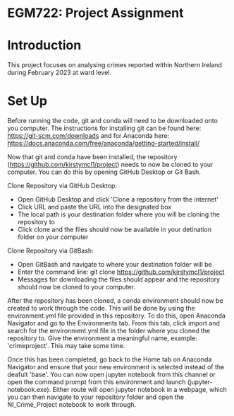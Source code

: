 # EGM722: Project Assignment

# Introduction
This project focuses on analysing crimes reported within Northern Ireland during February 2023 at ward level. 

# Set Up 
Before running the code, git and conda will need to be downloaded onto you computer. The instructions for installing git can be found here: https://git-scm.com/downloads and for Anaconda here: https://docs.anaconda.com/free/anaconda/getting-started/install/ 

Now that git and conda have been installed, the repository (https://github.com/kirstymcl1/project) needs to now be cloned to your computer. You can do this by opening GitHub Desktop or Git Bash.

Clone Repository via GitHub Desktop:
   - Open GitHub Desktop and click 'Clone a repository from the internet'
   - Click URL and paste the URL into the designated box 
   - The local path is your destination folder where you will be cloning the repository to
   - Click clone and the files should now be available in your detination folder on your computer 
   
Clone Repository via GitBash:
   - Open GitBash and navigate to where your destination folder will be 
   - Enter the command line: git clone https://github.com/kirstymcl1/project 
   - Messages for downloading the files should appear and the repository should now be cloned to your computer.

After the repository has been cloned, a conda environment should now be created to work through the code. This will be done by using the environment.yml file provided in this repository. To do this, open Anaconda Navigator and go to the Environments tab. From this tab, click import and search for the environment.yml file in the folder where you cloned the repository to. Give the environment a meaningful name, example: 'crimeproject'. This may take some time. 

Once this has been completed, go back to the Home tab on Anaconda Navigator and ensure that your new environment is selected instead of the deafult 'base'. You can now open jupyter notebook from this channel or open the command prompt from this environment and launch (jupyter-notebook.exe). Either route will open jupyter notebook in a webpage, which you can then navigate to your repository folder and open the NI_Crime_Project notebook to work through.
